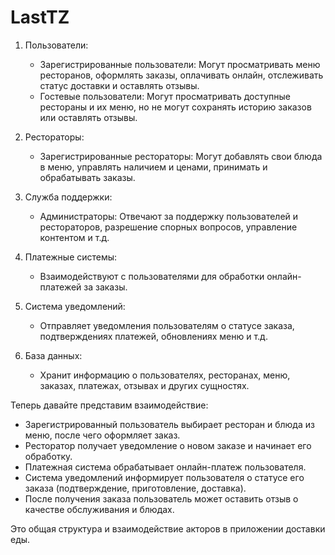 # LastTZ

1. Пользователи:
   * Зарегистрированные пользователи: Могут просматривать меню ресторанов, оформлять заказы, оплачивать онлайн, отслеживать статус доставки и оставлять отзывы.
   * Гостевые пользователи: Могут просматривать доступные рестораны и их меню, но не могут сохранять историю заказов или оставлять отзывы.

2. Рестораторы:
   * Зарегистрированные рестораторы: Могут добавлять свои блюда в меню, управлять наличием и ценами, принимать и обрабатывать заказы.

3. Служба поддержки:
   * Администраторы: Отвечают за поддержку пользователей и рестораторов, разрешение спорных вопросов, управление контентом и т.д.

4. Платежные системы:
   * Взаимодействуют с пользователями для обработки онлайн-платежей за заказы.

5. Система уведомлений:
   * Отправляет уведомления пользователям о статусе заказа, подтверждениях платежей, обновлениях меню и т.д.

6. База данных:
   * Хранит информацию о пользователях, ресторанах, меню, заказах, платежах, отзывах и других сущностях.

Теперь давайте представим взаимодействие:
- Зарегистрированный пользователь выбирает ресторан и блюда из меню, после чего оформляет заказ.
- Ресторатор получает уведомление о новом заказе и начинает его обработку.
- Платежная система обрабатывает онлайн-платеж пользователя.
- Система уведомлений информирует пользователя о статусе его заказа (подтверждение, приготовление, доставка).
- После получения заказа пользователь может оставить отзыв о качестве обслуживания и блюдах.

Это общая структура и взаимодействие акторов в приложении доставки еды.

